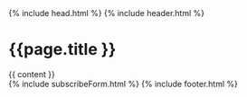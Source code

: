 <!DOCTYPE HTML>
<html dir="ltr" lang="zh-Hant-TW">
	<head>
	    <title>{{ page.title }} | {{ site.name }}</title>
	    {% include head.html %}
	</head>
	<body>
		{% include header.html %}
        <div class="content">
			<h1>{{page.title }}</h1>
           	{{ content }}
        </div>
        {% include subscribeForm.html %}
        {% include footer.html %}
	</body>
</html>